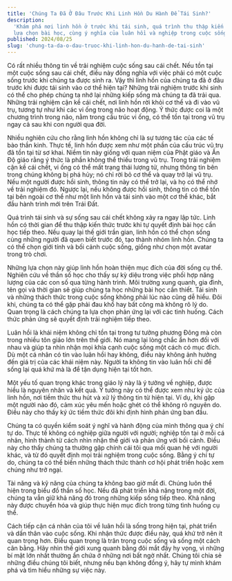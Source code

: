 ```yaml
---
title: 'Chúng Ta Đã Ở Đâu Trước Khi Linh Hồn Du Hành Để Tái Sinh?'
description:
  'Khám phá nơi linh hồn ở trước khi tái sinh, quá trình thu thập kiến thức và
  lựa chọn bài học, cùng ý nghĩa của luân hồi và nghiệp trong cuộc sống.'
published: 2024/08/25
slug: 'chung-ta-da-o-dau-truoc-khi-linh-hon-du-hanh-de-tai-sinh'
---
```


Có rất nhiều thông tin về trải nghiệm cuộc sống sau cái chết. Nếu tồn tại một
cuộc sống sau cái chết, điều này đồng nghĩa với việc phải có một cuộc sống trước
khi chúng ta được sinh ra. Vậy thì linh hồn của chúng ta đã ở đâu trước khi được
tái sinh vào cơ thể hiện tại? Những trải nghiệm trước khi sinh có thể cho phép
chúng ta nhớ lại những kiếp sống mà chúng ta đã trải qua. Những trải nghiệm cận
kề cái chết, nơi linh hồn rời khỏi cơ thể và đi vào vũ trụ, tương tự như khi các
vi ống trong não hoạt động. Ý thức được coi là một chương trình trong não, nằm
trong cấu trúc vi ống, có thể tồn tại trong vũ trụ ngay cả sau khi con người qua
đời.

Nhiều nghiên cứu cho rằng linh hồn không chỉ là sự tương tác của các tế bào thần
kinh. Thực tế, linh hồn được xem như một phần của cấu trúc vũ trụ đã tồn tại từ
sơ khai. Niềm tin này giống với quan niệm của Phật giáo và Ấn Độ giáo rằng ý
thức là phần không thể thiếu trong vũ trụ. Trong trải nghiệm cận kề cái chết, vi
ống có thể mất trạng thái lượng tử, nhưng thông tin bên trong chúng không bị phá
hủy; nó chỉ rời bỏ cơ thể và quay trở lại vũ trụ. Nếu một người được hồi sinh,
thông tin này có thể trở lại, và họ có thể nhớ về trải nghiệm đó. Ngược lại, nếu
không được hồi sinh, thông tin có thể tồn tại bên ngoài cơ thể như một linh hồn
và tái sinh vào một cơ thể khác, bắt đầu hành trình mới trên Trái Đất.

Quá trình tái sinh và sự sống sau cái chết không xảy ra ngay lập tức. Linh hồn
có thời gian để thu thập kiến thức trước khi tự quyết định bài học cần học tiếp
theo. Nếu quay lại thế giới trần gian, linh hồn có thể chọn sống cùng những
người đã quen biết trước đó, tạo thành nhóm linh hồn. Chúng ta có thể chọn giới
tính và bối cảnh cuộc sống, giống như chọn một avatar trong trò chơi.

Những lựa chọn này giúp linh hồn hoàn thiện mục đích của đời sống cụ thể. Nghiên
cứu về thần số học cho thấy sự kỳ diệu trong việc phối hợp năng lượng của các
con số qua từng hành trình. Môi trường xung quanh, gia đình, tên gọi và thời
gian sẽ giúp chúng ta học những bài học cần thiết. Tái sinh và những thách thức
trong cuộc sống không phải lúc nào cũng dễ hiểu. Đôi khi, chúng ta có thể gặp
phải đau khổ hay bất công mà không rõ lý do. Quan trọng là cách chúng ta lựa
chọn phản ứng lại với các tình huống. Cách thức phản ứng sẽ quyết định trải
nghiệm tiếp theo.

Luân hồi là khái niệm không chỉ tồn tại trong tư tưởng phương Đông mà còn trong
nhiều tôn giáo lớn trên thế giới. Nó mang lại lòng chắc ẩn hơn đối với nhau và
giúp ta nhìn nhận mọi khía cạnh cuộc sống một cách có mục đích. Dù một cá nhân
có tin vào luân hồi hay không, điều này không ảnh hưởng đến giá trị của các khái
niệm này. Người ta không tin vào luân hồi chỉ để sống lại quá khứ mà là để tận
dụng hiện tại tốt hơn.

Một yếu tố quan trọng khác trong giáo lý này là ý tưởng về nghiệp, được hiểu là
nguyên nhân và kết quả. Ý tưởng này có thể được xem như ký ức của linh hồn, nơi
tiềm thức thu hút và xử lý thông tin từ hiện tại. Ví dụ, khi gặp một người nào
đó, cảm xúc yêu mến hoặc ghét có thể không rõ nguyên do. Điều này cho thấy ký ức
tiềm thức đôi khi định hình phản ứng ban đầu.

Chúng ta có quyền kiểm soát ý nghĩ và hành động của mình thông qua ý chí tự do.
Thực tế không có nghiệp giữa người với người; nghiệp tồn tại ở mỗi cá nhân, hình
thành từ cách nhìn nhận thế giới và phản ứng với bối cảnh. Điều này cho thấy
chúng ta thường gặp chính cái tôi qua mối quan hệ với người khác, và từ đó quyết
định mọi trải nghiệm trong cuộc sống. Bằng ý chí tự do, chúng ta có thể biến
những thách thức thành cơ hội phát triển hoặc xem chúng như trở ngại.

Tài năng và kỹ năng của chúng ta không bao giờ mất đi. Chúng luôn thể hiện trong
biểu đồ thần số học. Nếu đã phát triển khả năng trong một đời, chúng ta vẫn giữ
khả năng đó trong những kiếp sống tiếp theo. Khả năng này được chuyển hóa và
giúp thực hiện mục đích trong từng tình huống cụ thể.

Cách tiếp cận cá nhân của tôi về luân hồi là sống trong hiện tại, phát triển và
dấn thân vào cuộc sống. Khi nhận thức được điều này, quá khứ trở nên ít quan
trọng hơn. Điều quan trọng là trân trọng cuộc sống và sống một cách cân bằng.
Hãy nhìn thế giới xung quanh bằng đôi mắt đầy hy vọng, vì những bí mật lớn nhất
thường ẩn chứa ở những nơi bất ngờ nhất. Chúng tôi chia sẻ những điều chúng tôi
biết, nhưng nếu bạn không đồng ý, hãy tự mình khám phá và tìm hiểu những sự việc
này.
